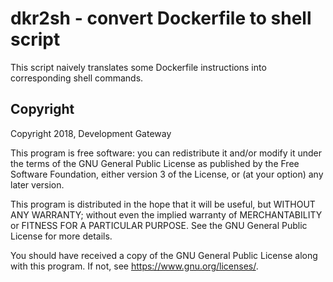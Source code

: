# dkr2sh - convert Dockerfile to shell script

This script naively translates some Dockerfile instructions into corresponding shell commands.

## Copyright

Copyright 2018, Development Gateway

This program is free software: you can redistribute it and/or modify it under the terms of
the GNU General Public License as published by the Free Software Foundation, either version 3 of
the License, or (at your option) any later version.

This program is distributed in the hope that it will be useful, but WITHOUT ANY WARRANTY; without
even the implied warranty of MERCHANTABILITY or FITNESS FOR A PARTICULAR PURPOSE. See
the GNU General Public License for more details.

You should have received a copy of the GNU General Public License along with this program. If not,
see <https://www.gnu.org/licenses/>.
